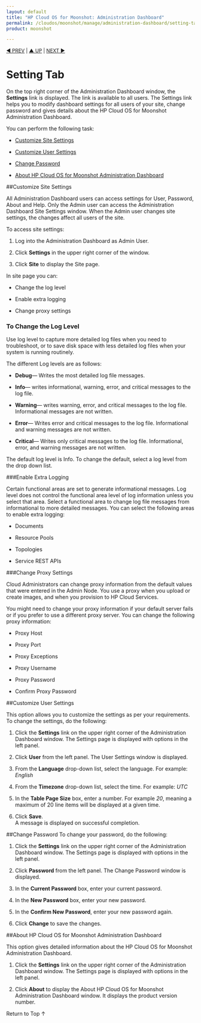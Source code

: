 ```yaml
---
layout: default
title: "HP Cloud OS for Moonshot: Administration Dashboard"
permalink: /cloudos/moonshot/manage/administration-dashboard/setting-tab/
product: moonshot

---
```


<script>

function PageRefresh {
onLoad="window.refresh"
}

PageRefresh();

</script>

<p style="font-size: small;"> <a href="cloudos/moonshot/manage/administration-dashboard/before-you-begin/">&#9664; PREV</a> | <a href="cloudos/moonshot/manage/administration-dashboard/before-you-begin/">&#9650; UP</a> | <a href= "/cloudos/moonshot/manage/image-builder">NEXT &#9654; </p></a>


# Setting Tab #

On the top right corner of the Administration Dashboard window, the **Settings** link is displayed. The link is available to all users. The Settings link helps you to modify dashboard settings for all users of your site, change password and gives details about the HP Cloud OS for Moonshot Administration Dashboard.

You can perform the following task:

* <a href="#Customize Site Settings">Customize Site Settings</a>

* <a href="#Customize User Settings">Customize User Settings</a>

* <a href= "#Change Password"> Change Password</a>

* <a href= "#About HP Cloud OS for Moonshot Administration Dashboard">About HP Cloud OS for Moonshot Administration Dashboard</a>



##Customize Site Settings <a name= "Customize Site Settings"></a>

All Administration Dashboard users can access settings for User, Password, About and Help. Only the Admin user can access the Administration Dashboard Site Settings window. When the Admin user changes site settings, the changes affect all users of the site.

To access site settings:

1.	Log into the Administration Dashboard as Admin User.

2.	Click **Settings** in the upper right corner of the window.

3.	Click **Site** to display the Site page.

In site page you can:

* Change the log level

* Enable extra logging 

* Change proxy settings

### To Change the Log Level

Use log level to capture more detailed log files when you need to troubleshoot, or to save disk space with less detailed log files when your system is running routinely.

The different Log levels are as follows:

* **Debug**— Writes the most detailed log file messages.

* **Info**— writes informational, warning, error, and critical messages to the log file.

* **Warning**— writes warning, error, and critical messages to the log file. Informational messages are not written.
 
* **Error**— Writes error and critical messages to the log file. Informational and warning messages are not written.

* **Critical**— Writes only critical messages to the log file. Informational, error, and warning messages are not written.

The default log level is Info. To change the default, select a log level from the drop down list.

###Enable Extra Logging

Certain functional areas are set to generate informational messages. Log level does not control the functional area level of log information unless you select that area. Select a functional area to change log file messages from informational to more detailed messages. You can select the following areas to enable extra logging:

* Documents

* Resource Pools

* Topologies

* Service REST APIs

###Change Proxy Settings

Cloud Administrators can change proxy information from the default values that were entered in the Admin Node. You use a proxy when you upload or create images, and when you provision to HP Cloud Services.

You might need to change your proxy information if your default server fails or if you prefer to use a different proxy server. You can change the following proxy information:

* Proxy Host

* Proxy Port

* Proxy Exceptions

* Proxy Username

* Proxy Password  

* Confirm Proxy Password

##Customize User Settings <a name="Customize User Settings"></a>

This option allows you to customize the settings as per your requirements. To change the settings, do the following:

1.	Click the **Settings** link on the upper right corner of the Administration Dashboard window.
The Settings page is displayed with options in the left panel.

2.	Click **User** from the left panel.
The User Settings window is displayed.

3.	From the **Language** drop-down list, select the language. For example: *English*

4.	From the **Timezone** drop-down list, select the time. For example: *UTC*

5.	In the **Table Page Size** box, enter a number. For example *20*, meaning a maximum of 20 line items will be displayed at a given time.

6.	Click **Save**. <br>A message is displayed on successful completion.

##Change Password <a name="Change Password"></a>
To change your password, do the following:

1. Click the **Settings** link on the upper right corner of the Administration Dashboard window. The Settings page is displayed with options in the left panel.

2. Click **Password** from the left panel. The Change Password window is displayed.

3. In the **Current Password** box, enter your current password.

4. In the **New Password** box, enter your new password.

5. In the **Confirm New Password**, enter your new password again.

6. Click **Change** to save the changes.

##About HP Cloud OS for Moonshot Administration Dashboard <a name="About HP Cloud OS for Moonshot Administration Dashboard"></a>

This option gives detailed information about the HP Cloud OS for Moonshot Administration Dashboard.

1. Click the **Settings** link on the upper right corner of the Administration Dashboard window. The Settings page is displayed with options in the left panel.

2. Click **About** to display the About HP Cloud OS for Moonshot Administration Dashboard window. It displays the product version number.


<a href="#top" style="padding:14px 0px 14px 0px; text-decoration: none;"> Return to Top &#8593; </a>

